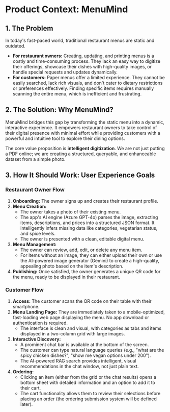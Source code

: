 # Product Context: MenuMind

## 1. The Problem

In today's fast-paced world, traditional restaurant menus are static and outdated. 
- **For restaurant owners:** Creating, updating, and printing menus is a costly and time-consuming process. They lack an easy way to digitize their offerings, showcase their dishes with high-quality images, or handle special requests and updates dynamically.
- **For customers:** Paper menus offer a limited experience. They cannot be easily searched, lack rich visuals, and don't cater to dietary restrictions or preferences effectively. Finding specific items requires manually scanning the entire menu, which is inefficient and frustrating.

## 2. The Solution: Why MenuMind?

MenuMind bridges this gap by transforming the static menu into a dynamic, interactive experience. It empowers restaurant owners to take control of their digital presence with minimal effort while providing customers with a powerful and intuitive tool to explore their dining options.

The core value proposition is **intelligent digitization**. We are not just putting a PDF online; we are creating a structured, queryable, and enhanceable dataset from a simple photo.

## 3. How It Should Work: User Experience Goals

### Restaurant Owner Flow
1.  **Onboarding:** The owner signs up and creates their restaurant profile.
2.  **Menu Creation:**
    *   The owner takes a photo of their existing menu.
    *   The app's AI engine (Azure GPT-4o) parses the image, extracting items, descriptions, and prices into a structured JSON format. It intelligently infers missing data like categories, vegetarian status, and spice levels.
    *   The owner is presented with a clean, editable digital menu.
3.  **Menu Management:**
    *   The owner can review, add, edit, or delete any menu item.
    *   For items without an image, they can either upload their own or use the AI-powered image generator (Gemini) to create a high-quality, appealing photo based on the item's description.
4.  **Publishing:** Once satisfied, the owner generates a unique QR code for the menu, ready to be displayed in their restaurant.

### Customer Flow
1.  **Access:** The customer scans the QR code on their table with their smartphone.
2.  **Menu Landing Page:** They are immediately taken to a mobile-optimized, fast-loading web page displaying the menu. No app download or authentication is required.
    *   The interface is clean and visual, with categories as tabs and items displayed in a two-column grid with large images.
3.  **Interactive Discovery:**
    *   A prominent chat bar is available at the bottom of the screen.
    *   The customer can type natural language queries (e.g., "what are the spicy chicken dishes?", "show me vegan options under 200").
    *   The AI-powered RAG search provides intelligent, visual recommendations in the chat window, not just plain text.
4.  **Ordering:**
    *   Clicking an item (either from the grid or the chat results) opens a bottom sheet with detailed information and an option to add it to their cart.
    *   The cart functionality allows them to review their selections before placing an order (the ordering submission system will be defined later).
